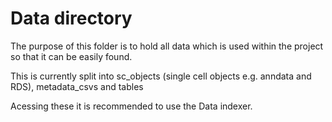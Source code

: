 # Data directory

The purpose of this folder is to hold all data which is used within the project so that it can be easily found.

This is currently split into sc_objects (single cell objects e.g. anndata and RDS), metadata_csvs and tables 

Acessing these it is recommended to use the Data indexer.